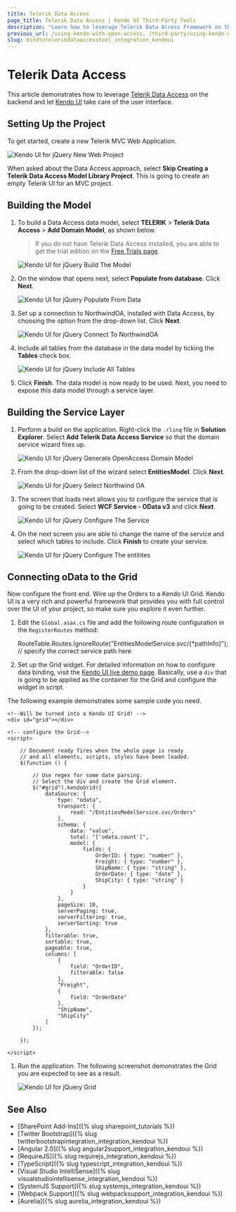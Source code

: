 ```yaml
---
title: Telerik Data Access
page_title: Telerik Data Access | Kendo UI Third-Party Tools
description: "Learn how to leverage Telerik Data Access Framework on the backend and let Kendo UI take care of the user interface."
previous_url: /using-kendo-with-open-access, /third-party/using-kendo-with-open-access.html
slug: bindtotelerikdataaccesstool_integration_kendoui
---
```


# Telerik Data Access

This article demonstrates how to leverage [Telerik Data Access](https://www.telerik.com/data-access) on the backend and let [Kendo UI](https://www.telerik.com/kendo-ui) take care of the user interface.

## Setting Up the Project

To get started, create a new Telerik MVC Web Application.

![Kendo UI for jQuery New Web Project](../images/oa1.png)

When asked about the Data Access approach, select **Skip Creating a Telerik Data Access Model Library Project**. This is going to create an empty Telerik UI for an MVC project.

## Building the Model

1. To build a Data Access data model, select **TELERIK** > **Telerik Data Access** > **Add Domain Model**, as shown below.

    > If you do not have Telerik Data Access installed, you are able to get the trial edition on the [Free Trials page](https://www.telerik.com/download-trial-file.aspx?pid=638).

    ![Kendo UI for jQuery Build The Model](../images/oa3.png)

1. On the window that opens next, select **Populate from database**. Click **Next**.

    ![Kendo UI for jQuery Populate From Data](../images/oa4.png)

1. Set up a connection to NorthwindOA, installed with Data Access, by choosing the option from the drop-down list. Click **Next**.

    ![Kendo UI for jQuery Connect To NorthwindOA](../images/oa5.png)

1. Include all tables from the database in the data model by ticking the **Tables** check box.

    ![Kendo UI for jQuery Include All Tables](../images/oa6.png)

1. Click **Finish**. The data model is now ready to be used. Next, you need to expose this data model through a service layer.

## Building the Service Layer

1. Perform a build on the application. Right-click the `.rlinq` file in **Solution Explorer**. Select **Add Telerik Data Access Service** so that the domain service wizard fires up.

    ![Kendo UI for jQuery Generate OpenAccess Domain Model](../images/oa7.png)

1. From the drop-down list of the wizard select **EntitiesModel**. Click **Next**.

    ![Kendo UI for jQuery Select Northwind OA](../images/oa9.png)

1. The screen that loads next allows you to configure the service that is going to be created. Select **WCF Service - OData v3** and click **Next**.

    ![Kendo UI for jQuery Configure The Service](../images/oa10.png)

1. On the next screen you are able to change the name of the service and select which tables to include. Click **Finish** to create your service.

    ![Kendo UI for jQuery Configure The entitites](../images/oa11.png)

## Connecting oData to the Grid

Now configure the front end. Wire up the Orders to a Kendo UI Grid. Kendo UI is a very rich and powerful framework that provides you with full control over the UI of your project, so make sure you explore it even further.

1. Edit the `Global.asax.cs` file and add the following route configuration in the `RegisterRoutes` method:

    RouteTable.Routes.IgnoreRoute("EntitiesModelService.svc/{*pathInfo}"); // specify the correct service path here

1. Set up the Grid widget. For detailed information on how to configure data binding, visit the [Kendo UI live demo page](https://demos.telerik.com/kendo-ui/web/grid/index.html). Basically, use a `div` that is going to be applied as the container for the Grid and configure the widget in script.

The following example demonstrates some sample code you need.

    <!--Will be turned into a Kendo UI Grid! -->
    <div id="grid"></div>

    <!-- configure the Grid-->
    <script>

        // Document ready fires when the whole page is ready
        // and all elements, scripts, styles have been loaded.
        $(function () {

            // Use regex for some date parsing.
            // Select the div and create the Grid element.
            $("#grid").kendoGrid({
                dataSource: {
                    type: "odata",
                    transport: {
                        read: "/EntitiesModelService.svc/Orders"
                    },
                    schema: {
                        data: "value",
                        total: "['odata.count']",
                        model: {
                            fields: {
                                OrderID: { type: "number" },
                                Freight: { type: "number" },
                                ShipName: { type: "string" },
                                OrderDate: { type: "date" },
                                ShipCity: { type: "string" }
                            }
                        }
                    },
                    pageSize: 10,
                    serverPaging: true,
                    serverFiltering: true,
                    serverSorting: true
                },
                filterable: true,
                sortable: true,
                pageable: true,
                columns: [
                    {
                        field: "OrderID",
                        filterable: false
                    },
                    "Freight",
                    {
                        field: "OrderDate"
                    },
                    "ShipName",
                    "ShipCity"
                ]
            });

        });

    </script>

1. Run the application. The following screenshot demonstrates the Grid you are expected to see as a result.

    ![Kendo UI for jQuery Grid](../images/oa12.png)

## See Also

* [SharePoint Add-Ins]({% slug sharepoint_tutorials %})
* [Twitter Bootstrap]({% slug twitterbootstrapintegration_integration_kendoui %})
* [Angular 2.0]({% slug angular2support_integration_kendoui %})
* [RequireJS]({% slug requirejs_integration_kendoui %})
* [TypeScript]({% slug typescript_integration_kendoui %})
* [Visual Studio IntelliSense]({% slug visualstudiointellisense_integration_kendoui %})
* [SystemJS Support]({% slug systemjs_integration_kendoui %})
* [Webpack Support]({% slug webpacksupport_integration_kendoui %})
* [Aurelia]({% slug aurelia_integration_kendoui %})
